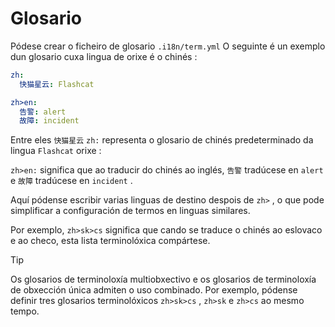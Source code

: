 # Glosario

Pódese crear o ficheiro de glosario `.i18n/term.yml` O seguinte é un exemplo dun glosario cuxa lingua de orixe é o chinés :

```yml
zh:
  快猫星云: Flashcat

zh>en:
  告警: alert
  故障: incident
```

Entre eles `快猫星云` `zh:` representa o glosario de chinés predeterminado da lingua `Flashcat` orixe :

`zh>en:` significa que ao traducir do chinés ao inglés, `告警` tradúcese en `alert` e `故障` tradúcese en `incident` .

Aquí pódense escribir varias linguas de destino despois de `zh>` , o que pode simplificar a configuración de termos en linguas similares.

Por exemplo, `zh>sk>cs` significa que cando se traduce o chinés ao eslovaco e ao checo, esta lista terminolóxica compártese.

> [!TIP]
> Os glosarios de terminoloxía multiobxectivo e os glosarios de terminoloxía de obxección única admiten o uso combinado. Por exemplo, pódense definir tres glosarios terminolóxicos `zh>sk>cs` , `zh>sk` e `zh>cs` ao mesmo tempo.